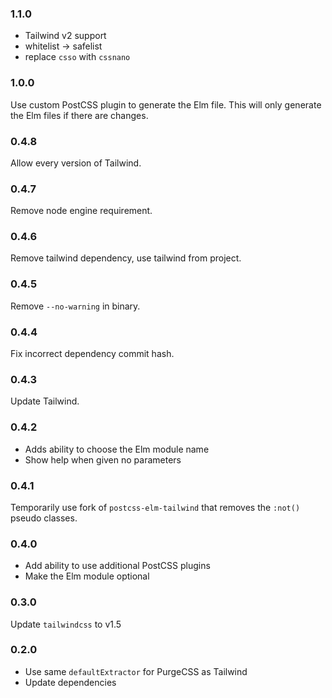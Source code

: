 ### 1.1.0

- Tailwind v2 support
- whitelist → safelist
- replace `csso` with `cssnano`


### 1.0.0

Use custom PostCSS plugin to generate the Elm file.
This will only generate the Elm files if there are changes.


### 0.4.8

Allow every version of Tailwind.


### 0.4.7

Remove node engine requirement.


### 0.4.6

Remove tailwind dependency, use tailwind from project.


### 0.4.5

Remove `--no-warning` in binary.


### 0.4.4

Fix incorrect dependency commit hash.


### 0.4.3

Update Tailwind.


### 0.4.2

- Adds ability to choose the Elm module name
- Show help when given no parameters


### 0.4.1

Temporarily use fork of `postcss-elm-tailwind` that removes the `:not()` pseudo classes.


### 0.4.0

- Add ability to use additional PostCSS plugins
- Make the Elm module optional


### 0.3.0

Update `tailwindcss` to v1.5


### 0.2.0

- Use same `defaultExtractor` for PurgeCSS as Tailwind
- Update dependencies
